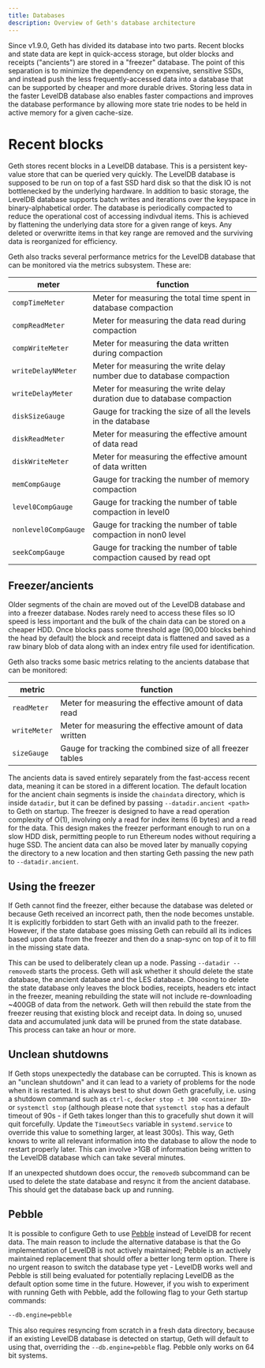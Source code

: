 ```yaml
---
title: Databases
description: Overview of Geth's database architecture
---
```


Since v1.9.0, Geth has divided its database into two parts. Recent blocks and state data are kept in quick-access storage, but older blocks and receipts ("ancients") are stored in a "freezer" database. The point of this separation is to minimize the dependency on expensive, sensitive SSDs, and instead push the less frequently-accessed data into a database that can be supported by cheaper and more durable drives. Storing less data in the faster LevelDB database also enables faster compactions and improves the database performance by allowing more state trie nodes to be held in active memory for a given cache-size.

# Recent blocks

Geth stores recent blocks in a LevelDB database. This is a persistent key-value store that can be queried very quickly. The LevelDB database is supposed to be run on top of a fast SSD hard disk so that the disk IO is not bottlenecked by the underlying hardware. In addition to basic storage, the LevelDB database supports batch writes and iterations over the keyspace in binary-alphabetical order.
The database is periodically compacted to reduce the operational cost of accessing indivdual items. This is achieved by flattening the underlying data store for a given range of keys. Any deleted or overwritte items in that key range are removed and the surviving data is reorganized for efficiency.

Geth also tracks several performance metrics for the LevelDB database that can be monitored via the metrics subsystem. These are:

| meter                | function                                                                |
| -------------------- | ----------------------------------------------------------------------- |
| `compTimeMeter`      | Meter for measuring the total time spent in database compaction         |
| `compReadMeter`      | Meter for measuring the data read during compaction                     |
| `compWriteMeter`     | Meter for measuring the data written during compaction                  |
| `writeDelayNMeter`   | Meter for measuring the write delay number due to database compaction   |
| `writeDelayMeter`    | Meter for measuring the write delay duration due to database compaction |
| `diskSizeGauge`      | Gauge for tracking the size of all the levels in the database           |
| `diskReadMeter`      | Meter for measuring the effective amount of data read                   |
| `diskWriteMeter`     | Meter for measuring the effective amount of data written                |
| `memCompGauge`       | Gauge for tracking the number of memory compaction                      |
| `level0CompGauge`    | Gauge for tracking the number of table compaction in level0             |
| `nonlevel0CompGauge` | Gauge for tracking the number of table compaction in non0 level         |
| `seekCompGauge`      | Gauge for tracking the number of table compaction caused by read opt    |

## Freezer/ancients

Older segments of the chain are moved out of the LevelDB database and into a freezer database. Nodes rarely need to access these files so IO speed is less important and the bulk of the chain data can be stored on a cheaper HDD. Once blocks pass some threshold age (90,000 blocks behind the head by default) the block and receipt data is flattened and saved as a raw binary blob of data along with an index entry file used for identification.

Geth also tracks some basic metrics relating to the ancients database that can be monitored:

| metric       | function                                                   |
| ------------ | ---------------------------------------------------------- |
| `readMeter`  | Meter for measuring the effective amount of data read      |
| `writeMeter` | Meter for measuring the effective amount of data written   |
| `sizeGauge`  | Gauge for tracking the combined size of all freezer tables |

The ancients data is saved entirely separately from the fast-access recent data, meaning it can be stored in a different location. The default location for the ancient chain segments is inside the `chaindata` directory, which is inside `datadir`, but it can be defined by passing `--datadir.ancient <path>` to Geth on startup. The freezer is designed to have a read operation complexity of O(1), involving only a read for index items (6 bytes) and a read for the data. This design makes the freezer performant enough to run on a slow HDD disk, permitting people to run Ethereum nodes without requiring a huge SSD. The ancient data can also be moved later by manually copying the directory to a new location and then starting Geth passing the new path to `--datadir.ancient`.

## Using the freezer

If Geth cannot find the freezer, either because the database was deleted or because Geth received an incorrect path, then the node becomes unstable. It is explicitly forbidden to start Geth with an invalid path to the freezer. However, if the state database goes missing Geth can rebuild all its indices based upon data from the freezer and then do a snap-sync on top of it to fill in the missing state data.

This can be used to deliberately clean up a node. Passing `--datadir --removedb` starts the process. Geth will ask whether it should delete the state database, the ancient database and the LES database. Choosing to delete the state database only leaves the block bodies, receipts, headers etc intact in the freezer, meaning rebuilding the state will not include re-downloading ~400GB of data from the network. Geth will then rebuild the state from the freezer reusing that existing block and receipt data. In doing so, unused data and accumulated junk data will be pruned from the state database. This process can take an hour or more.

## Unclean shutdowns

If Geth stops unexpectedly the database can be corrupted. This is known as an "unclean shutdown" and it can lead to a variety of problems for the node when it is restarted. It is always best to shut down Geth gracefully, i.e. using a shutdown command such as `ctrl-c`, `docker stop -t 300 <container ID>` or `systemctl stop` (although please note that `systemctl stop` has a default timeout of 90s - if Geth takes longer than this to gracefully shut down it will quit forcefully. Update the `TimeoutSecs` variable in `systemd.service` to override this value to something larger, at least 300s). This way, Geth knows to write all relevant information into the database to allow the node to restart properly later. This can involve >1GB of information being written to the LevelDB database which can take several minutes.

If an unexpected shutdown does occur, the `removedb` subcommand can be used to delete the state database and resync it from the ancient database. This should get the database back up and running.

## Pebble

It is possible to configure Geth to use [Pebble](https://www.cockroachlabs.com/blog/pebble-rocksdb-kv-store/) instead of LevelDB for recent data. The main reason to include the alternative database is that the Go implementation of LevelDB is not actively maintained; Pebble is an actively maintained replacement that should offer a better long term option. There is no urgent reason to switch the database type yet - LevelDB works well and Pebble is still being evaluated for potentially replacing LevelDB as the default option some time in the future. However, if you wish to experiment with running Geth with Pebble, add the following flag to your Geth startup commands:

```sh
--db.engine=pebble
```

This also requires resyncing from scratch in a fresh data directory, because if an existing LevelDB database is detected on startup, Geth will default to using that, overriding the `--db.engine=pebble` flag. Pebble only works on 64 bit systems.
